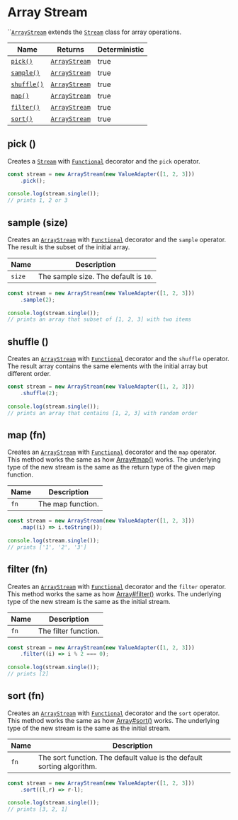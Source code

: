 # Array Stream

``[`ArrayStream`](array-stream.md) extends the [`Stream`](stream.md) class for array operations.

<table>
   <thead>
      <tr>
         <th>Name</th>
         <th>Returns</th>
         <th data-type="checkbox">Deterministic</th>
      </tr>
   </thead>
   <tbody>
      <tr>
         <td><a href="array-stream.md#pick"><code>pick()</code></a></td>
         <td><a href="array-stream.md"><code>ArrayStream</code></a></td>
         <td>true</td>
      </tr>
      <tr>
         <td><a href="array-stream.md#sample-size"><code>sample()</code></a></td>
         <td><a href="array-stream.md"><code>ArrayStream</code></a></td>
         <td>true</td>
      </tr>
      <tr>
         <td><a href="array-stream.md#shuffle"><code>shuffle()</code></a></td>
         <td><a href="array-stream.md"><code>ArrayStream</code></a></td>
         <td>true</td>
      </tr>
      <tr>
         <td><a href="array-stream.md#map"><code>map()</code></a></td>
         <td><a href="array-stream.md"><code>ArrayStream</code></a></td>
         <td>true</td>
      </tr>
      <tr>
         <td><a href="array-stream.md#filter-fn"><code>filter()</code></a></td>
         <td><a href="array-stream.md"><code>ArrayStream</code></a></td>
         <td>true</td>
      </tr>
      <tr>
         <td><a href="array-stream.md#sort-fn"><code>sort()</code></a></td>
         <td><a href="array-stream.md"><code>ArrayStream</code></a></td>
         <td>true</td>
      </tr>
   </tbody>
</table>

## pick ()

Creates a [`Stream`](stream.md) with [`Functional`](../factories/decorators/functional.md) decorator and the `pick` operator.

```typescript
const stream = new ArrayStream(new ValueAdapter([1, 2, 3]))
    .pick();
    
console.log(stream.single());
// prints 1, 2 or 3
```

## sample (size)

Creates an [`ArrayStream`](array-stream.md) with [`Functional`](../factories/decorators/functional.md) decorator and the `sample` operator. The result is the subset of the initial array.

| Name   | Description                           |
| ------ | ------------------------------------- |
| `size` | The sample size. The default is `10`. |

```typescript
const stream = new ArrayStream(new ValueAdapter([1, 2, 3]))
    .sample(2);
    
console.log(stream.single());
// prints an array that subset of [1, 2, 3] with two items
```

## shuffle ()

Creates an [`ArrayStream`](array-stream.md) with [`Functional`](../factories/decorators/functional.md) decorator and the `shuffle` operator. The result array contains the same elements with the initial array but different order.

```typescript
const stream = new ArrayStream(new ValueAdapter([1, 2, 3]))
    .shuffle(2);
    
console.log(stream.single());
// prints an array that contains [1, 2, 3] with random order
```

## map (fn)

Creates an [`ArrayStream`](array-stream.md) with [`Functional`](../factories/decorators/functional.md) decorator and the `map` operator. This method works the same as how [Array#map()](https://developer.mozilla.org/en-US/docs/Web/JavaScript/Reference/Global\_Objects/Array/map) works. The underlying type of the new stream is the same as the return type of the given map function.

| Name | Description       |
| ---- | ----------------- |
| `fn` | The map function. |

```typescript
const stream = new ArrayStream(new ValueAdapter([1, 2, 3]))
    .map((i) => i.toString());
    
console.log(stream.single());
// prints ['1', '2', '3']
```

## filter (fn)

Creates an [`ArrayStream`](array-stream.md) with [`Functional`](../factories/decorators/functional.md) decorator and the `filter` operator. This method works the same as how [Array#filter()](https://developer.mozilla.org/en-US/docs/Web/JavaScript/Reference/Global\_Objects/Array/filter) works. The underlying type of the new stream is the same as the initial stream.

| Name | Description          |
| ---- | -------------------- |
| `fn` | The filter function. |

```typescript
const stream = new ArrayStream(new ValueAdapter([1, 2, 3]))
    .filter((i) => i % 2 === 0);
    
console.log(stream.single());
// prints [2]
```

## sort (fn)

Creates an [`ArrayStream`](array-stream.md) with [`Functional`](../factories/decorators/functional.md) decorator and the `sort` operator. This method works the same as how [Array#sort()](https://developer.mozilla.org/en-US/docs/Web/JavaScript/Reference/Global\_Objects/Array/sort) works. The underlying type of the new stream is the same as the initial stream.

| Name | Description                                                            |
| ---- | ---------------------------------------------------------------------- |
| `fn` | The sort function. The default value is the default sorting algorithm. |

```typescript
const stream = new ArrayStream(new ValueAdapter([1, 2, 3]))
    .sort((l,r) => r-l);
    
console.log(stream.single());
// prints [3, 2, 1]
```
